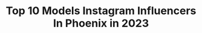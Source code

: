 ---
title: Top 10 Models Instagram Influencers In Phoenix in 2023
description: >-
  Find top models Instagram influencers in Phoenix in 2023. Most popular hashtags: #model #arizona #phoenix.
platform: Instagram
hits: 104
text_top: See the top-rated Instagram accounts on inBeat.
text_bottom: Our platform aggregates 104 Instagram influencers like this in Phoenix, United States for you to pitch.
profiles:
  - username: "curvesonabudget13"
    fullname: >-
      NICOLE SIMONE
    bio: >-
      BLM || fat hottie || model || phoenix || she/her management: kisha@ccdigital.co www.curvesonabudget.com side hustle: @nsephotographyaz
    location: "United States"
    followers: 310424
    engagement: 129
    commentsToLikes: 0.036161
    id: ck13clql00ysd0i19w2gbml4o
    verified: false
    hashtags: "#justfabambassador, #ad, #fableticsambassador, #fallfashion"
  - username: "lallis_world"
    fullname: >-
      Lalli
    bio: >-
      Just a fat girl trying to stay fit 🤸🏽‍♀️🏋🏽‍♀️. ♈️ Aries gang 👊🏼💋. Cashapp- lallilovescash
    location: "United States"
    followers: 16442
    engagement: 709
    commentsToLikes: 0.045954
    id: ck5zpslr5t9oa0i14b8ncdwr7
    verified: false
    hashtags: "#curves, #thickwomen, #wildnout, #arizona"
  - username: "0hmi"
    fullname: >-
      Jennae Q
    bio: >-
      📍NYC 🗽@musemodelsnyc 🇫🇷@selectmodelparis 🇮🇹@monster_mgmt 🇬🇧 @thesquadmanagement 🇪🇸 @unomodels 🇸🇪🇩🇰 @lemanagement MGMT @heffnermanagement
    location: "United States"
    followers: 5887
    engagement: 510
    commentsToLikes: 0.037228
    id: ck5hjy0cwhg5m0i11lthrwabf
    verified: false
    hashtags: "#paris, #jennaequisenberry, #diannalunt, #thomaskrause"
  - username: "brandonwgross"
    fullname: >-
      Brandon Gross
    bio: >-
      @sendit Traveling the country full time in my short bus🤘🏼 Cliff Jumping || Traveling || Adventuring --------------- 👇🏼
    location: "United States"
    followers: 6725
    engagement: 789
    commentsToLikes: 0.063289
    id: ck0vwof6cusla0i19buk4cqc8
    verified: false
    hashtags: "#travel, #cliffdiving, #mavicpro, #mexico"
  - username: "pixie_stik"
    fullname: >-
      Laina Mae Kirkeide • 13
    bio: >-
      ▫️ the ballet clinic ▫️ stars dance co @peaceloveleotards @balletrocksfashion
    location: "United States"
    followers: 6186
    engagement: 1192
    commentsToLikes: 0.068941
    id: ckaoxvpxneym00i78psqxlcsu
    verified: false
    hashtags: "#balletlife, #travelingballerina, #explorepage, #dancers"
  - username: "jamesfelixraw"
    fullname: >-
      James Felix
    bio: >-
      DM or E-mail for rates. All models must sign a Model Release. Backup: @thankyoumrfelix Phoenix, AZ PATREON- Follow link ⬇️
    location: "United States"
    followers: 353214
    engagement: 319
    commentsToLikes: 0.005212
    id: ck15q3qng0y8o0i197e529lp9
    verified: false
    hashtags: "#itsnot"
  - username: "peachy.goodness"
    fullname: >-
      Suicide Girl Hopeful
    bio: >-
      Hai, I’m peach 💎 Let me be your muse 💋 •Published Model Albuquerque NM 🔁 Phoenix AZ
    location: "United States"
    followers: 26266
    engagement: 606
    commentsToLikes: 0.008902
    id: ck6tkx58n5ktr0j71kiflqddr
    verified: false
    hashtags: "#suicidegirls"
  - username: "efizymakeovers"
    fullname: >-
      Efizy makeovers
    bio: >-
      PRO mua &Trainer BROWS specialist 👌 PROUDLY ONDO💜 Foodlover🍜 08128255537,08058708266 dceoefizymakeovers@gmail.com📩 LAGOS
    location: "United States"
    followers: 67875
    engagement: 78
    commentsToLikes: 0.045645
    id: ck0w437d8wkwm0i1984efatqy
    verified: false
    hashtags: ""
  - username: "toripraver"
    fullname: >-
      Tori Praver
    bio: >-
      Mama to Ryan and Phoenix Founder of @toripraverswimwear Model @onemanagement
    location: "United States"
    followers: 140865
    engagement: 155
    commentsToLikes: 0.010759
    id: ck55navw95tnz0i11pyb4oybs
    verified: true
    hashtags: "#nationalvoterregistrationday, #iamavoter, #surferbabies"
  - username: "morganfigge"
    fullname: >-
      M O R G A N  F I G G E
    bio: >-
      MY LIFE THROUGH PHOTOS • Theme Parks • Movies • Food • Taco Bell •
    location: "United States"
    followers: 10080
    engagement: 1028
    commentsToLikes: 0.035854
    id: ck9hbppa2hxmf0j78do779hmm
    verified: false
    hashtags: "#modeling, #fitness, #vote, #disneyworld"
---